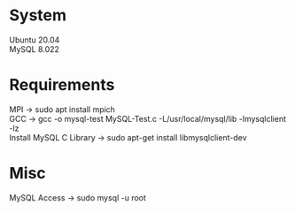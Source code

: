 # System
Ubuntu 20.04  
MySQL 8.022  
  
# Requirements  
MPI -> sudo apt install mpich  
GCC -> gcc -o mysql-test MySQL-Test.c -L/usr/local/mysql/lib -lmysqlclient -lz  
Install MySQL C Library -> sudo apt-get install libmysqlclient-dev  
  
# Misc  
MySQL Access -> sudo mysql -u root  

